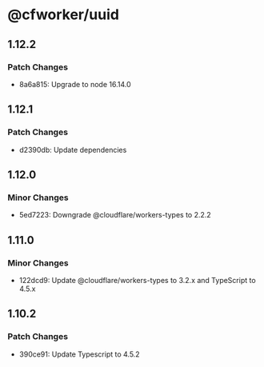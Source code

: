 # @cfworker/uuid

## 1.12.2

### Patch Changes

- 8a6a815: Upgrade to node 16.14.0

## 1.12.1

### Patch Changes

- d2390db: Update dependencies

## 1.12.0

### Minor Changes

- 5ed7223: Downgrade @cloudflare/workers-types to 2.2.2

## 1.11.0

### Minor Changes

- 122dcd9: Update @cloudflare/workers-types to 3.2.x and TypeScript to 4.5.x

## 1.10.2

### Patch Changes

- 390ce91: Update Typescript to 4.5.2
